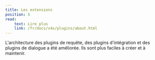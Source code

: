 ```yaml
---
title: Les extensions
position: 5
read:
    text: Lire plus
    link: /fr/docs/v4x/plugins/about.html
---
```


L'architecture des plugins de requête, des plugins d'intégration et des plugins de dialogue a été améliorée.
Ils sont plus faciles à créer et à maintenir.
